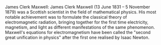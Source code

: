 James Clerk Maxwell: James Clerk Maxwell  (13 June 1831 – 5 November 1879) was a Scottish scientist in the field of mathematical physics. His most notable achievement was to formulate the classical theory of electromagnetic radiation, bringing together for the first time electricity, magnetism, and light as different manifestations of the same phenomenon. Maxwell's equations for electromagnetism have been called the "second great unification in physics"  after the first one realised by Isaac Newton.
